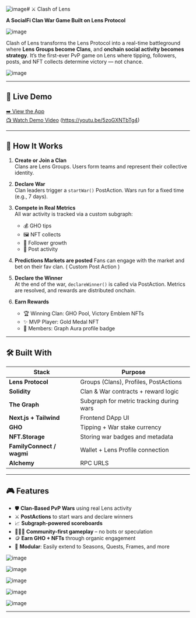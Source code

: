 ![image](https://github.com/user-attachments/assets/ead98022-1f26-4961-a0c5-95bb306e4463)# ⚔️ Clash of Lens

**A SocialFi Clan War Game Built on Lens Protocol**


![image](https://github.com/user-attachments/assets/8865ed99-2b1f-46c2-aae1-2e8902f888d1)


Clash of Lens transforms the Lens Protocol into a real-time battleground where **Lens Groups become Clans**, and **onchain social activity becomes strategy**. It’s the first-ever PvP game on Lens where tipping, followers, posts, and NFT collects determine victory — not chance.


![image](https://github.com/user-attachments/assets/f87d6de0-34c7-4cdc-99cf-66a6936c7bbd)

---

## 🚀 Live Demo

[➡️ View the App](https://clashoflens.xyz)  
[📺 Watch Demo Video](#) (https://youtu.be/5zoGXNTbTg4)

---

## 🧠 How It Works

1. **Create or Join a Clan**  
   Clans are Lens Groups. Users form teams and represent their collective identity.

2. **Declare War**  
   Clan leaders trigger a `startWar()` PostAction. Wars run for a fixed time (e.g., 7 days).

3. **Compete in Real Metrics**  
   All war activity is tracked via a custom subgraph:
   - 💰 GHO tips
   - 🖼 NFT collects
   - 👥 Follower growth
   - 📝 Post activity

4. **Predictions Markets are posted**
 Fans can engage with the market and bet on their fav clan. ( Custom Post Action ) 

5. **Declare the Winner**  
   At the end of the war, `declareWinner()` is called via PostAction. Metrics are resolved, and rewards are distributed onchain.

6. **Earn Rewards**  
   - 🏆 Winning Clan: GHO Pool, Victory Emblem NFTs  
   - ✨ MVP Player: Gold Medal NFT  
   - 🌈 Members: Graph Aura profile badge

---

## 🛠 Built With

| Stack               | Purpose                                  |
|---------------------|-------------------------------------------|
| **Lens Protocol**   | Groups (Clans), Profiles, PostActions     |
| **Solidity**        | Clan & War contracts + reward logic       |
| **The Graph**       | Subgraph for metric tracking during wars  |
| **Next.js + Tailwind** | Frontend DApp UI                        |
| **GHO**             | Tipping + War stake currency              |
| **NFT.Storage**     | Storing war badges and metadata           |
| **FamilyConnect / wagmi** | Wallet + Lens Profile connection      |
| **Alchemy**            | RPC URLS                              | 

---

## 🎮 Features

- 🛡 **Clan-Based PvP Wars** using real Lens activity  
- ⚔️ **PostActions** to start wars and declare winners  
- 📈 **Subgraph-powered scoreboards**  
- 🧑‍🤝‍🧑 **Community-first gameplay** – no bots or speculation  
- 🪙 **Earn GHO + NFTs** through organic engagement  
- 🧩 **Modular**: Easily extend to Seasons, Quests, Frames, and more

![image](https://github.com/user-attachments/assets/d0881d42-45c0-43ea-ba9b-1e8da3404cd2)

![image](https://github.com/user-attachments/assets/de928954-0f4b-4d28-a314-b4db21567067)

![image](https://github.com/user-attachments/assets/91cb577a-e4e7-4ef9-9744-f277f7f38be6)

![image](https://github.com/user-attachments/assets/3f84efe9-4ec3-4eaf-82ea-d4d74b6eb4cf)

![image](https://github.com/user-attachments/assets/85725032-7e0e-4fc2-8b5f-403f319c3276)


---

